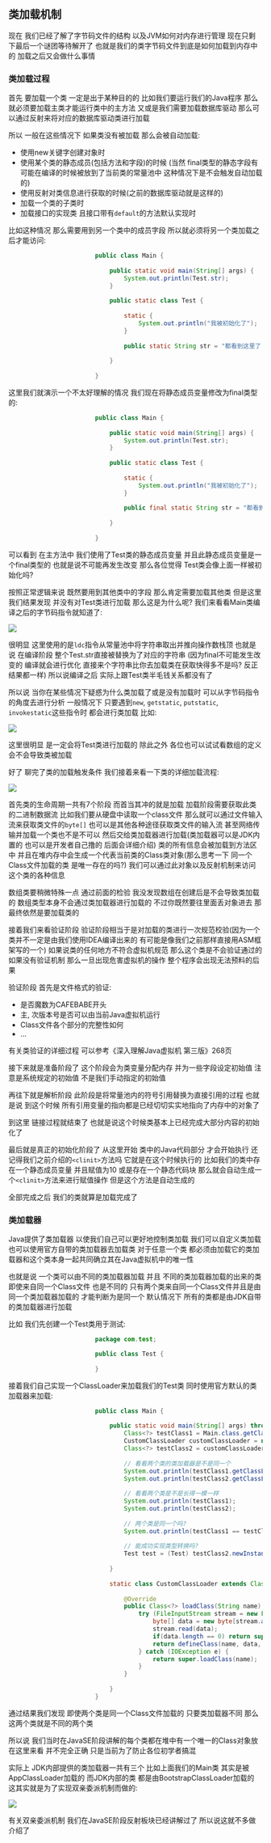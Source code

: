 ## 类加载机制
现在 我们已经了解了字节码文件的结构 以及JVM如何对内存进行管理 现在只剩下最后一个谜团等待解开了 也就是我们的类字节码文件到底是如何加载到内存中的 加载之后又会做什么事情

### 类加载过程
首先 要加载一个类 一定是出于某种目的的 比如我们要运行我们的Java程序 那么就必须要加载主类才能运行类中的主方法
又或是我们需要加载数据库驱动 那么可以通过反射来将对应的数据库驱动类进行加载

所以 一般在这些情况下 如果类没有被加载 那么会被自动加载:
- 使用new关键字创建对象时
- 使用某个类的静态成员(包括方法和字段)的时候 (当然 final类型的静态字段有可能在编译的时候被放到了当前类的常量池中 这种情况下是不会触发自动加载的)
- 使用反射对类信息进行获取的时候(之前的数据库驱动就是这样的)
- 加载一个类的子类时
- 加载接口的实现类 且接口带有`default`的方法默认实现时

比如这种情况 那么需要用到另一个类中的成员字段 所以就必须将另一个类加载之后才能访问:

```java
                        public class Main {
    
                            public static void main(String[] args) {
                                System.out.println(Test.str);
                            }
                        
                            public static class Test {
                                
                                static {
                                    System.out.println("我被初始化了");
                                }
                        
                                public static String str = "都看到这里了 不给个赞吗?";
                                
                            }
                            
                        }
```

这里我们就演示一个不太好理解的情况 我们现在将静态成员变量修改为final类型的:

```java
                        public class Main {
                        
                            public static void main(String[] args) {
                                System.out.println(Test.str);
                            }
                        
                            public static class Test {
                                
                                static {
                                    System.out.println("我被初始化了");
                                }
                        
                                public final static String str = "都看到这里了 不给个赞吗?";
                                
                            }
                            
                        }
```

可以看到 在主方法中 我们使用了Test类的静态成员变量 并且此静态成员变量是一个final类型的 也就是说不可能再发生改变 那么各位觉得 Test类会像上面一样被初始化吗?

按照正常逻辑来说 既然要用到其他类中的字段 那么肯定需要加载其他类 但是这里我们结果发现 并没有对Test类进行加载 那么这是为什么呢? 我们来看看Main类编译之后的字节码指令就知道了:

<img src="https://image.itbaima.cn/markdown/2023/03/06/JyFWfPbBvIK5zMe.png"/>

很明显 这里使用的是`ldc`指令从常量池中将字符串取出并推向操作数栈顶 也就是说 在编译阶段 整个Test.str直接被替换为了对应的字符串
(因为final不可能发生改变的 编译就会进行优化 直接来个字符串比你去加载类在获取快得多不是吗? 反正结果都一样) 所以说编译之后 实际上跟Test类半毛钱关系都没有了

所以说 当你在某些情况下疑惑为什么类加载了或是没有加载时 可以从字节码指令的角度去进行分析
一般情况下 只要遇到`new`, `getstatic`, `putstatic`, `invokestatic`这些指令时 都会进行类加载 比如:

<img src="https://image.itbaima.cn/markdown/2023/03/06/IRo9i6hntA2jQ3X.png"/>

这里很明显 是一定会将Test类进行加载的 除此之外 各位也可以试试看数组的定义会不会导致类被加载

好了 聊完了类的加载触发条件 我们接着来看一下类的详细加载流程:

<img src="https://image.itbaima.cn/markdown/2023/03/06/UIV6fJknmM4bojP.png"/>

首先类的生命周期一共有7个阶段 而首当其冲的就是加载 加载阶段需要获取此类的二进制数据流 比如我们要从硬盘中读取一个class文件 那么就可以通过文件输入流来获取类文件的`byte[]`
也可以是其他各种途径获取类文件的输入流 甚至网络传输并加载一个类也不是不可以 然后交给类加载器进行加载(类加载器可以是JDK内置的 也可以是开发者自己撸的 后面会详细介绍) 类的所有信息会被加载到方法区中
并且在堆内存中会生成一个代表当前类的Class类对象(那么思考一下 同一个Class文件加载的类 是唯一存在的吗?) 我们可以通过此对象以及反射机制来访问这个类的各种信息

数组类要稍微特殊一点 通过前面的检验 我没发现数组在创建后是不会导致类加载的 数组类型本身不会通过类加载器进行加载的 不过你既然要往里面丢对象进去 那最终依然是要加载类的

接着我们来看验证阶段 验证阶段相当于是对加载的类进行一次规范校验(因为一个类并不一定是由我们使用IDEA编译出来的 有可能是像我们之前那样直接用ASM框架写的一个)
如果说类的任何地方不符合虚拟机规范 那么这个类是不会验证通过的 如果没有验证机制 那么一旦出现危害虚拟机的操作 整个程序会出现无法预料的后果

验证阶段 首先是文件格式的验证:
- 是否魔数为CAFEBABE开头
- 主, 次版本号是否可以由当前Java虚拟机运行
- Class文件各个部分的完整性如何
- ...

有关类验证的详细过程 可以参考《深入理解Java虚拟机 第三版》268页

接下来就是准备阶段了 这个阶段会为类变量分配内存 并为一些字段设定初始值 注意是系统规定的初始值 不是我们手动指定的初始值

再往下就是解析阶段 此阶段是将常量池内的符号引用替换为直接引用的过程 也就是说 到这个时候 所有引用变量的指向都是已经切切实实地指向了内存中的对象了

到这里 链接过程就结束了 也就是说这个时候类基本上已经完成大部分内容的初始化了

最后就是真正的初始化阶段了 从这里开始 类中的Java代码部分 才会开始执行 还记得我们之前介绍的`<clinit>`方法吗 它就是在这个时候执行的
比如我们的类中存在一个静态成员变量 并且赋值为10 或是存在一个静态代码块 那么就会自动生成一个`<clinit>`方法来进行赋值操作 但是这个方法是自动生成的

全部完成之后 我们的类就算是加载完成了

### 类加载器
Java提供了类加载器 以使我们自己可以更好地控制类加载 我们可以自定义类加载 也可以使用官方自带的类加载器去加载类
对于任意一个类 都必须由加载它的类加载器和这个类本身一起共同确立其在Java虚拟机中的唯一性

也就是说 一个类可以由不同的类加载器加载 并且 不同的类加载器加载的出来的类 即使来自同一个Class文件 也是不同的
只有两个类来自同一个Class文件并且是由同一个类加载器加载的 才能判断为是同一个 默认情况下 所有的类都是由JDK自带的类加载器进行加载

比如 我们先创建一个Test类用于测试:

```java
                        package com.test;

                        public class Test {
                            
                        }
```

接着我们自己实现一个ClassLoader来加载我们的Test类 同时使用官方默认的类加载器来加载:

```java
                        public class Main {
    
                            public static void main(String[] args) throws ReflectiveOperationException {
                                Class<?> testClass1 = Main.class.getClassLoader().loadClass("com.test.Test");
                                CustomClassLoader customClassLoader = new CustomClassLoader();
                                Class<?> testClass2 = customClassLoader.loadClass("com.test.Test");
                        
                             	// 看看两个类的类加载器是不是同一个
                                System.out.println(testClass1.getClassLoader());
                                System.out.println(testClass2.getClassLoader());
                        				
                              	// 看看两个类是不是长得一模一样
                                System.out.println(testClass1);
                                System.out.println(testClass2);
                        
                              	// 两个类是同一个吗?
                                System.out.println(testClass1 == testClass2);
                              
                              	// 能成功实现类型转换吗?
                                Test test = (Test) testClass2.newInstance();
                                
                            }
                        
                            static class CustomClassLoader extends ClassLoader {
                                
                                @Override
                                public Class<?> loadClass(String name) throws ClassNotFoundException {
                                    try (FileInputStream stream = new FileInputStream("./target/classes/"+name.replace(".", "/")+".class")){
                                        byte[] data = new byte[stream.available()];
                                        stream.read(data);
                                        if(data.length == 0) return super.loadClass(name);
                                        return defineClass(name, data, 0, data.length);
                                    } catch (IOException e) {
                                        return super.loadClass(name);
                                    }
                                }
                                
                            }
                        }            
```

通过结果我们发现 即使两个类是同一个Class文件加载的 只要类加载器不同 那么这两个类就是不同的两个类

所以说 我们当时在JavaSE阶段讲解的每个类都在堆中有一个唯一的Class对象放在这里来看 并不完全正确 只是当前为了防止各位初学者搞混

实际上 JDK内部提供的类加载器一共有三个 比如上面我们的Main类 其实是被AppClassLoader加载的 而JDK内部的类 都是由BootstrapClassLoader加载的 这其实就是为了实现双亲委派机制而做的:

<img src="https://image.itbaima.cn/markdown/2023/03/06/RFaE7s5CnmylgkT.png"/>

有关双亲委派机制 我们在JavaSE阶段反射板块已经讲解过了 所以说这就不多做介绍了